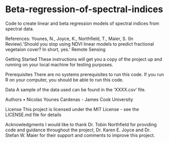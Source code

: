 # Beta-regression-of-spectral-indices
Code to create linear and beta regression models of spectral indices from spectral data.

References:
Younes, N., Joyce, K., Northfield, T., Maier, S. (In Review).'Should you stop using NDVI linear models to predict fractional vegetaion cover? In short, yes.' Remote Sensing

Getting Started
These instructions will get you a copy of the project up and running on your local machine for testing purposes. 

Prerequisites
There are no systems prerequisites to run this code. If you run R on your computer, you should be able to run this code.

Data
A sample of the data used can be found in the ‘XXXX.csv’ file.

Authors
•	Nicolas Younes Cardenas - James Cook University 

License
This project is licensed under the MIT License - see the LICENSE.md file for details

Acknowledgments
I would like to thank Dr. Tobin Northfield for providing code and guidance throughout the project, Dr. Karen E. Joyce and Dr. Stefan W. Maier for their support and comments to improve this project. 

